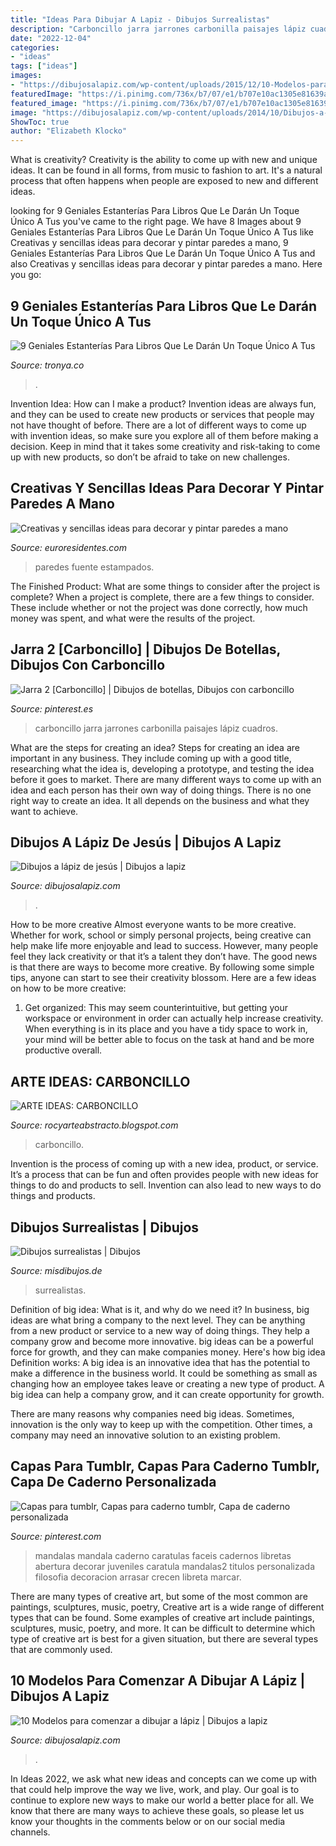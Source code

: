 ```yaml
---
title: "Ideas Para Dibujar A Lapiz - Dibujos Surrealistas"
description: "Carboncillo jarra jarrones carbonilla paisajes lápiz cuadros"
date: "2022-12-04"
categories:
- "ideas"
tags: ["ideas"]
images:
- "https://dibujosalapiz.com/wp-content/uploads/2015/12/10-Modelos-para-comenzar-a-dibujar-a-lápiz-7.jpg"
featuredImage: "https://i.pinimg.com/736x/b7/07/e1/b707e10ac1305e81639a023ac67a13f2.jpg"
featured_image: "https://i.pinimg.com/736x/b7/07/e1/b707e10ac1305e81639a023ac67a13f2.jpg"
image: "https://dibujosalapiz.com/wp-content/uploads/2014/10/Dibujos-a-lápiz-de-jesús-6.jpg"
ShowToc: true
author: "Elizabeth Klocko"
---
```



What is creativity?
Creativity is the ability to come up with new and unique ideas. It can be found in all forms, from music to fashion to art. It's a natural process that often happens when people are exposed to new and different ideas.

	

		
looking for 9 Geniales Estanterías Para Libros Que Le Darán Un Toque Único A Tus you've came to the right page. We have 8 Images about 9 Geniales Estanterías Para Libros Que Le Darán Un Toque Único A Tus like Creativas y sencillas ideas para decorar y pintar paredes a mano, 9 Geniales Estanterías Para Libros Que Le Darán Un Toque Único A Tus and also Creativas y sencillas ideas para decorar y pintar paredes a mano. Here you go:
		
    
## 9 Geniales Estanterías Para Libros Que Le Darán Un Toque Único A Tus

<img loading=lazy src="https://www.tronya.co/wp-content/uploads/2016/05/Estanterias-para-libros-7-768x512.jpg" onerror="this.onerror=null;this.src='https://tse3.mm.bing.net/th?id=OIP.LH9rcnc5Khl9VP3UZOd09wHaE8&amp;pid=15.1';" alt="9 Geniales Estanterías Para Libros Que Le Darán Un Toque Único A Tus">

_Source: tronya.co_

>. 

	

Invention Idea: How can I make a product?
Invention ideas are always fun, and they can be used to create new products or services that people may not have thought of before. There are a lot of different ways to come up with invention ideas, so make sure you explore all of them before making a decision. Keep in mind that it takes some creativity and risk-taking to come up with new products, so don’t be afraid to take on new challenges.

    
## Creativas Y Sencillas Ideas Para Decorar Y Pintar Paredes A Mano

<img loading=lazy src="https://www.euroresidentes.com/hogar/decoracion/wp-content/uploads/sites/6/2020/04/pintar-paredes-mano-estampados-geometricos.jpg" onerror="this.onerror=null;this.src='https://tse4.mm.bing.net/th?id=OIP.uXDh7M9dLA8h53rhAD4WMgHaKH&amp;pid=15.1';" alt="Creativas y sencillas ideas para decorar y pintar paredes a mano">

_Source: euroresidentes.com_

>paredes fuente estampados. 

	

The Finished Product: What are some things to consider after the project is complete?
When a project is complete, there are a few things to consider. These include whether or not the project was done correctly, how much money was spent, and what were the results of the project.

    
## Jarra 2 [Carboncillo] | Dibujos De Botellas, Dibujos Con Carboncillo

<img loading=lazy src="https://i.pinimg.com/736x/e2/0a/53/e20a53fcfca458f4f443d4b6c0640aad--pastel.jpg" onerror="this.onerror=null;this.src='https://tse1.mm.bing.net/th?id=OIP.ApXjQcbQsQF_m3ozRJayagHaKU&amp;pid=15.1';" alt="Jarra 2 [Carboncillo] | Dibujos de botellas, Dibujos con carboncillo">

_Source: pinterest.es_

>carboncillo jarra jarrones carbonilla paisajes lápiz cuadros. 

	

What are the steps for creating an idea?
Steps for creating an idea are important in any business. They include coming up with a good title, researching what the idea is, developing a prototype, and testing the idea before it goes to market. 
There are many different ways to come up with an idea and each person has their own way of doing things. There is no one right way to create an idea. It all depends on the business and what they want to achieve.

    
## Dibujos A Lápiz De Jesús | Dibujos A Lapiz

<img loading=lazy src="https://dibujosalapiz.com/wp-content/uploads/2014/10/Dibujos-a-lápiz-de-jesús-6.jpg" onerror="this.onerror=null;this.src='https://tse4.mm.bing.net/th?id=OIP.Gw8XotsqJL8zjzr4lRWTaQHaJ4&amp;pid=15.1';" alt="Dibujos a lápiz de jesús | Dibujos a lapiz">

_Source: dibujosalapiz.com_

>. 

	

How to be more creative
Almost everyone wants to be more creative. Whether for work, school or simply personal projects, being creative can help make life more enjoyable and lead to success. However, many people feel they lack creativity or that it’s a talent they don’t have. The good news is that there are ways to become more creative. By following some simple tips, anyone can start to see their creativity blossom.
Here are a few ideas on how to be more creative:

1) Get organized: This may seem counterintuitive, but getting your workspace or environment in order can actually help increase creativity. When everything is in its place and you have a tidy space to work in, your mind will be better able to focus on the task at hand and be more productive overall.

    
## ARTE IDEAS: CARBONCILLO

<img loading=lazy src="http://1.bp.blogspot.com/-gBl72di5avM/TyCqy0wveDI/AAAAAAAAATM/KWWCUHIPkPc/s320/DSC02106.JPG" onerror="this.onerror=null;this.src='https://tse2.mm.bing.net/th?id=OIP.AWAZpD13I_EmPyEb8vu43wAAAA&amp;pid=15.1';" alt="ARTE IDEAS: CARBONCILLO">

_Source: rocyarteabstracto.blogspot.com_

>carboncillo. 

	

Invention is the process of coming up with a new idea, product, or service. It’s a process that can be fun and often provides people with new ideas for things to do and products to sell. Invention can also lead to new ways to do things and products.

    
## Dibujos Surrealistas | Dibujos

<img loading=lazy src="http://misdibujos.de/wp-content/uploads/2015/12/dibujos-surrealistas-6.jpg" onerror="this.onerror=null;this.src='https://tse2.mm.bing.net/th?id=OIP.ZzIUa5oFpA2hlk0xG6QyQgHaJ6&amp;pid=15.1';" alt="Dibujos surrealistas | Dibujos">

_Source: misdibujos.de_

>surrealistas. 

	

Definition of big idea: What is it, and why do we need it?
In business, big ideas are what bring a company to the next level. They can be anything from a new product or service to a new way of doing things. They help a company grow and become more innovative. big ideas can be a powerful force for growth, and they can make companies money.
Here's how big idea Definition works: 
A big idea is an innovative idea that has the potential to make a difference in the business world. It could be something as small as changing how an employee takes leave or creating a new type of product. A big idea can help a company grow, and it can create opportunity for growth. 

There are many reasons why companies need big ideas. Sometimes, innovation is the only way to keep up with the competition. Other times, a company may need an innovative solution to an existing problem.

    
## Capas Para Tumblr, Capas Para Caderno Tumblr, Capa De Caderno Personalizada

<img loading=lazy src="https://i.pinimg.com/736x/b7/07/e1/b707e10ac1305e81639a023ac67a13f2.jpg" onerror="this.onerror=null;this.src='https://tse4.mm.bing.net/th?id=OIP.O5yUx2gcrcEsAP3dzr2zdwHaNK&amp;pid=15.1';" alt="Capas para tumblr, Capas para caderno tumblr, Capa de caderno personalizada">

_Source: pinterest.com_

>mandalas mandala caderno caratulas faceis cadernos libretas abertura decorar juveniles caratula mandalas2 titulos personalizada filosofia decoracion arrasar crecen libreta marcar. 

	

There are many types of creative art, but some of the most common are paintings, sculptures, music, poetry,
Creative art is a wide range of different types that can be found. Some examples of creative art include paintings, sculptures, music, poetry, and more. It can be difficult to determine which type of creative art is best for a given situation, but there are several types that are commonly used.

    
## 10 Modelos Para Comenzar A Dibujar A Lápiz | Dibujos A Lapiz

<img loading=lazy src="https://dibujosalapiz.com/wp-content/uploads/2015/12/10-Modelos-para-comenzar-a-dibujar-a-lápiz-7.jpg" onerror="this.onerror=null;this.src='https://tse4.mm.bing.net/th?id=OIP.rS11ImsCan6kHiuTYvNCMwAAAA&amp;pid=15.1';" alt="10 Modelos para comenzar a dibujar a lápiz | Dibujos a lapiz">

_Source: dibujosalapiz.com_

>. 

	

In Ideas 2022, we ask what new ideas and concepts can we come up with that could help improve the way we live, work, and play. Our goal is to continue to explore new ways to make our world a better place for all. We know that there are many ways to achieve these goals, so please let us know your thoughts in the comments below or on our social media channels.

